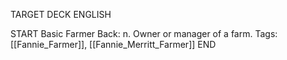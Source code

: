 TARGET DECK
ENGLISH

START
Basic
Farmer
Back: n. Owner or manager of a farm.
Tags: [[Fannie_Farmer]], [[Fannie_Merritt_Farmer]]
END
